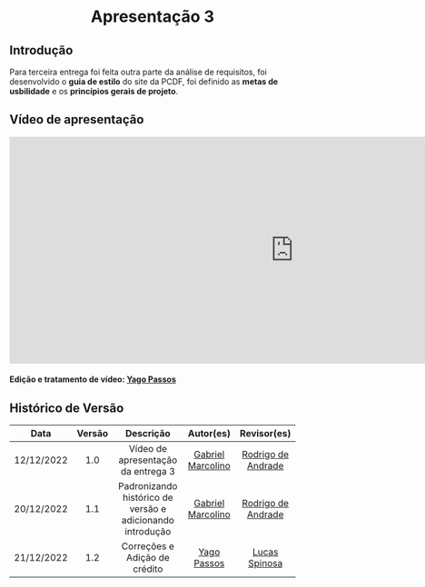 <h1 align="center">Apresentação 3</h1>

## Introdução

Para terceira entrega foi feita outra parte da análise de requisitos, foi desenvolvido o **guia de estilo** do site da PCDF, foi definido as **metas de usbilidade** e os **princípios gerais de projeto**.

## Vídeo de apresentação

<iframe width="1000vw" height="400vh" src="https://youtube.com/embed/W-50bgVvfhI" title="YouTube video player" frameborder="0" allow="accelerometer; autoplay; clipboard-write; encrypted-media; gyroscope; picture-in-picture" allowfullscreen></iframe> 

#### Edição e tratamento de vídeo: [Yago Passos](https://github.com/yagompassos)

## Histórico de Versão

|    Data    | Versão |                         Descrição                         |                        Autor(es)                         |                       Revisor(es)                       |
| :--------: | :----: | :-------------------------------------------------------: | :--------------------------------------------------: | :-----------------------------------------------------: |
| 12/12/2022 |  1.0   |            Vídeo de apresentação da entrega 3             | [Gabriel Marcolino](https://github.com/GabrielMR360) | [Rodrigo de Andrade](https://github.com/OrlandiRodrigo) |
| 20/12/2022 |  1.1   | Padronizando histórico de versão e adicionando introdução | [Gabriel Marcolino](https://github.com/GabrielMR360) | [Rodrigo de Andrade](https://github.com/OrlandiRodrigo) |
| 21/12/2022 |  1.2   | Correções e Adição de crédito | [Yago Passos](https://github.com/yagompassos) | [Lucas Spinosa](https://github.com/LucasSpinosa) |

